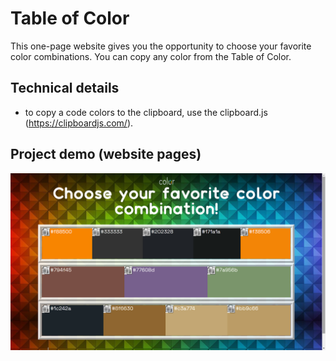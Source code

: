 # Table of Color

This one-page website gives you the opportunity to choose your favorite color combinations. You can copy any color from the Table of Color.

## Technical details

- to copy a code colors to the clipboard, use the clipboard.js (https://clipboardjs.com/). 

## Project demo (website pages)

![demo.png](demo.png)